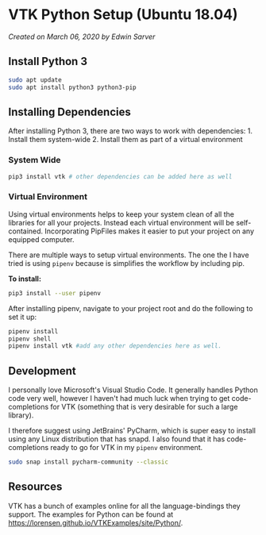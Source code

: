 # VTK Python Setup (Ubuntu 18.04)
*Created on March 06, 2020 by Edwin Sarver*

## Install Python 3 ##
```bash
sudo apt update
sudo apt install python3 python3-pip
```

## Installing Dependencies ##
After installing Python 3, there are two ways to work with dependencies: 
    1. Install them system-wide
    2. Install them as part of a virtual environment
    
### System Wide ###
```bash
pip3 install vtk # other dependencies can be added here as well
```

### Virtual Environment ###
Using virtual environments helps to keep your system clean of 
all the libraries for all your projects. Instead each virtual environment 
will be self-contained. Incorporating PipFiles makes it easier to put your
project on any equipped computer. 

There are multiple ways to setup virtual environments. The one the I have tried is using `pipenv`
because is simplifies the workflow by including pip.

**To install:**
```bash
pip3 install --user pipenv
```

After installing pipenv, navigate to your project root and do the following to set it up:
```bash
pipenv install
pipenv shell
pipenv install vtk #add any other dependencies here as well.
```
## Development ##
I personally love Microsoft's Visual Studio Code. It generally handles Python code very well, 
however I haven't had much luck when trying to get code-completions for VTK (something that is 
very desirable for such a large library). 

I therefore suggest using JetBrains' PyCharm, which is super easy to install using 
any Linux distribution that has snapd. I also found that it has code-completions 
ready to go for VTK in my `pipenv` environment. 

```bash
sudo snap install pycharm-community --classic
```    

## Resources ##
VTK has a bunch of examples online for all the language-bindings they support.
The examples for Python can be found at https://lorensen.github.io/VTKExamples/site/Python/. 
